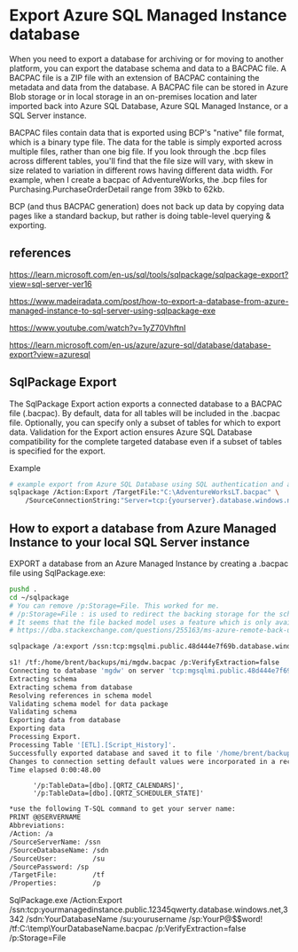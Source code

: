 # Export Azure SQL Managed Instance database

When you need to export a database for archiving or for moving to another platform, you can export the database schema and data to a BACPAC file. A BACPAC file is a ZIP file with an extension of BACPAC containing the metadata and data from the database. A BACPAC file can be stored in Azure Blob storage or in local storage in an on-premises location and later imported back into Azure SQL Database, Azure SQL Managed Instance, or a SQL Server instance.

BACPAC files contain data that is exported using BCP's "native" file format, which is a binary type file. The data for the table is simply exported across multiple files, rather than one big file. If you look through the .bcp files across different tables, you'll find that the file size will vary, with skew in size related to variation in different rows having different data width. For example, when I create a bacpac of AdventureWorks, the .bcp files for Purchasing.PurchaseOrderDetail range from 39kb to 62kb.

BCP (and thus BACPAC generation) does not back up data by copying data pages like a standard backup, but rather is doing table-level querying & exporting.

## references

<https://learn.microsoft.com/en-us/sql/tools/sqlpackage/sqlpackage-export?view=sql-server-ver16>

<https://www.madeiradata.com/post/how-to-export-a-database-from-azure-managed-instance-to-sql-server-using-sqlpackage-exe>

<https://www.youtube.com/watch?v=1yZ70VhftnI>

<https://learn.microsoft.com/en-us/azure/azure-sql/database/database-export?view=azuresql>

## SqlPackage Export

The SqlPackage Export action exports a connected database to a BACPAC file (.bacpac). By default, data for all tables will be included in the .bacpac file. Optionally, you can specify only a subset of tables for which to export data. Validation for the Export action ensures Azure SQL Database compatibility for the complete targeted database even if a subset of tables is specified for the export.

Example

```bash
# example export from Azure SQL Database using SQL authentication and a connection string
sqlpackage /Action:Export /TargetFile:"C:\AdventureWorksLT.bacpac" \
    /SourceConnectionString:"Server=tcp:{yourserver}.database.windows.net,1433;Initial Catalog=AdventureWorksLT;Persist Security Info=False;User ID=sqladmin;Password={your_password};MultipleActiveResultSets=False;Encrypt=True;TrustServerCertificate=False;Connection Timeout=30;"
```

## How to export a database from Azure Managed Instance to your local SQL Server instance

EXPORT a database from an Azure Managed Instance by creating a .bacpac file using SqlPackage.exe:

```bash
pushd .
cd ~/sqlpackage
# You can remove /p:Storage=File. This worked for me.
# /p:Storage=File : is used to redirect the backing storage for the schema model used during extraction, this helpful with large databases that may cause out-of-memory exception if the default memory location is used. 
# It seems that the file backed model uses a feature which is only available on the windows platform and in full .NET, not in Core. (github.com/microsoft/azuredatastudio/issues/12754) 
# https://dba.stackexchange.com/questions/255163/ms-azure-remote-back-up-with-sqlpackage

sqlpackage /a:export /ssn:tcp:mgsqlmi.public.48d444e7f69b.database.windows.net,3342 /sdn:mgdw /p:TableData=ETL.script_history /su:mgadmin /sp:WeDontSharePasswords1! /tf:/home/brent/backups/mi/mgdw.bacpac /p:VerifyExtraction=false

s1! /tf:/home/brent/backups/mi/mgdw.bacpac /p:VerifyExtraction=false
Connecting to database 'mgdw' on server 'tcp:mgsqlmi.public.48d444e7f69b.database.windows.net,3342'.
Extracting schema
Extracting schema from database
Resolving references in schema model
Validating schema model for data package
Validating schema
Exporting data from database
Exporting data
Processing Export.
Processing Table '[ETL].[Script_History]'.
Successfully exported database and saved it to file '/home/brent/backups/mi/mgdw.bacpac'.
Changes to connection setting default values were incorporated in a recent release.  More information is available at https://aka.ms/dacfx-connection
Time elapsed 0:00:48.00

```

          '/p:TableData=[dbo].[QRTZ_CALENDARS]',
          '/p:TableData=[dbo].[QRTZ_SCHEDULER_STATE]'

```bash
*use the following T-SQL command to get your server name:
PRINT @@SERVERNAME
Abbreviations:
/Action: /a
/SourceServerName: /ssn
/SourceDatabaseName: /sdn
/SourceUser:         /su
/SourcePassword: /sp
/TargetFile:         /tf
/Properties:         /p
```

SqlPackage.exe /Action:Export /ssn:tcp:yourmanagedinstance.public.12345qwerty.database.windows.net,3342 /sdn:YourDatabaseName /su:yourusername /sp:YourP@$$word! /tf:C:\temp\YourDatabaseName.bacpac /p:VerifyExtraction=false /p:Storage=File
